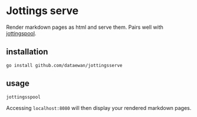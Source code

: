 # Jottings serve

Render markdown pages as html and serve them.
Pairs well with [jottingspool](/https://github.com/dataewan/jottingspool).

## installation

```
go install github.com/dataewan/jottingsserve
```

## usage

```
jottingsspool
```

Accessing `localhost:8080` will then display your rendered markdown pages.
